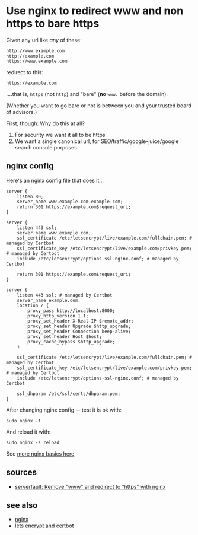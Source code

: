 # Use nginx to redirect www and non https to bare https

Given any url like *any* of these:

	http://www.example.com
	http://example.com
	https://www.example.com

redirect to this:

	https://example.com

....that is, `https` (not `http`) and "bare" (**no** `www.` before the domain).

(Whether you want to go bare or not is between you and your trusted board of advisors.)


First, though: Why do this at all?

1. For security we want it all to be https`
2. We want a single canonical url, for SEO/traffic/google-juice/google search console purposes.




## nginx config

Here's an nginx config file that does it... 


	server {
		listen 80;
		server_name www.example.com example.com;
		return 301 https://example.com$request_uri;
	}

	server {
		listen 443 ssl;
		server_name www.example.com;
		ssl_certificate /etc/letsencrypt/live/example.com/fullchain.pem; # managed by Certbot
		ssl_certificate_key /etc/letsencrypt/live/example.com/privkey.pem; # managed by Certbot
		include /etc/letsencrypt/options-ssl-nginx.conf; # managed by Certbot

		return 301 https://example.com$request_uri;
	}

	server {
		listen 443 ssl; # managed by Certbot
		server_name example.com;
		location / {
			proxy_pass http://localhost:8000;
			proxy_http_version 1.1;
			proxy_set_header X-Real-IP $remote_addr;
			proxy_set_header Upgrade $http_upgrade;
			proxy_set_header Connection keep-alive;
			proxy_set_header Host $host;
			proxy_cache_bypass $http_upgrade;
		}

		ssl_certificate /etc/letsencrypt/live/example.com/fullchain.pem; # managed by Certbot
		ssl_certificate_key /etc/letsencrypt/live/example.com/privkey.pem; # managed by Certbot
		include /etc/letsencrypt/options-ssl-nginx.conf; # managed by Certbot

		ssl_dhparam /etc/ssl/certs/dhparam.pem;
	}



After changing nginx config -- test it is ok with:

	sudo nginx -t

And reload it with:

	sudo nginx -s reload

See [more nginx basics here](nginx.md)



## sources

* [serverfault: Remove "www" and redirect to "https" with nginx](https://serverfault.com/questions/258378/remove-www-and-redirect-to-https-with-nginx)


## see also

* [nginx](nginx.md)
* [lets encrypt and certbot](lets_encrypt.md)